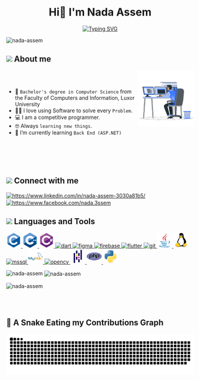 <h1 align="center">Hi👋 I'm Nada Assem</h1>

<p align="center">
<a href="https://git.io/typing-svg"><img src="https://readme-typing-svg.demolab.com?font=Fira+Code&weight=900&size=26&pause=1000&center=true&vCenter=true&width=435&lines=Software+Engineer;+Computer+Science+Student;Fultter+Developer;competitive+programmer;Always+learn+new+things" alt="Typing SVG" /></a>
</p>

<p align="left"> <img src="https://komarev.com/ghpvc/?username=nada-assem&label=Profile%20views&color=0e75b6&style=flat" alt="nada-assem" width=15%/> </p>


## <img src = "https://i.pinimg.com/originals/3f/7e/4e/3f7e4eff7c96e9fe4b8b4b1ff3f7bdb5.gif" width = 6.5%> About me
<img align="right" src="https://github.com/Nada-Assem/Nada-Assem/blob/main/Right_Side.gif?raw=true" width=30%>
</p>


<br><br>

- 🏫 `Bachelor's degree in Computer Science` from the Faculty of Computers and Information, Luxor University
- :technologist: I love using Software to solve every `Problem`.
- :computer: I am a competitive programmer.
- :nerd_face: Always `learning new things`.
- 🌱 I’m currently learning `Back End (ASP.NET)`

<br>

<br></br>


## <img src="https://github.com/7oSkaaa/7oSkaaa/blob/main/Images/Connect-with-me.gif?raw=true" width="5%"> Connect with me
<p align="left">
<a href="https://linkedin.com/in/https://www.linkedin.com/in/nada-assem-3030a81b5/" target="blank"><img align="center" src="https://raw.githubusercontent.com/rahuldkjain/github-profile-readme-generator/master/src/images/icons/Social/linked-in-alt.svg" alt="https://www.linkedin.com/in/nada-assem-3030a81b5/" height="30" width="40" /></a>
<a href="https://fb.com/https://www.facebook.com/nada.3ssem" target="blank"><img align="center" src="https://raw.githubusercontent.com/rahuldkjain/github-profile-readme-generator/master/src/images/icons/Social/facebook.svg" alt="https://www.facebook.com/nada.3ssem" height="30" width="40" /></a>
</p>


## <img src="https://media2.giphy.com/media/QssGEmpkyEOhBCb7e1/giphy.gif?cid=ecf05e47a0n3gi1bfqntqmob8g9aid1oyj2wr3ds3mg700bl&rid=giphy.gif" width ="3%"> Languages and Tools

<p align="left"> <a href="https://www.cprogramming.com/" target="_blank" rel="noreferrer"> <img src="https://raw.githubusercontent.com/devicons/devicon/master/icons/c/c-original.svg" alt="c" width="40" height="40"/> </a> <a href="https://www.w3schools.com/cpp/" target="_blank" rel="noreferrer"> <img src="https://raw.githubusercontent.com/devicons/devicon/master/icons/cplusplus/cplusplus-original.svg" alt="cplusplus" width="40" height="40"/> </a> <a href="https://www.w3schools.com/cs/" target="_blank" rel="noreferrer"> <img src="https://raw.githubusercontent.com/devicons/devicon/master/icons/csharp/csharp-original.svg" alt="csharp" width="40" height="40"/> </a> <a href="https://dart.dev" target="_blank" rel="noreferrer"> <img src="https://www.vectorlogo.zone/logos/dartlang/dartlang-icon.svg" alt="dart" width="40" height="40"/> </a> <a href="https://www.figma.com/" target="_blank" rel="noreferrer"> <img src="https://www.vectorlogo.zone/logos/figma/figma-icon.svg" alt="figma" width="40" height="40"/> </a> <a href="https://firebase.google.com/" target="_blank" rel="noreferrer"> <img src="https://www.vectorlogo.zone/logos/firebase/firebase-icon.svg" alt="firebase" width="40" height="40"/> </a> <a href="https://flutter.dev" target="_blank" rel="noreferrer"> <img src="https://www.vectorlogo.zone/logos/flutterio/flutterio-icon.svg" alt="flutter" width="40" height="40"/> </a> <a href="https://git-scm.com/" target="_blank" rel="noreferrer"> <img src="https://www.vectorlogo.zone/logos/git-scm/git-scm-icon.svg" alt="git" width="40" height="40"/> </a> <a href="https://www.java.com" target="_blank" rel="noreferrer"> <img src="https://raw.githubusercontent.com/devicons/devicon/master/icons/java/java-original.svg" alt="java" width="40" height="40"/> </a> <a href="https://www.linux.org/" target="_blank" rel="noreferrer"> <img src="https://raw.githubusercontent.com/devicons/devicon/master/icons/linux/linux-original.svg" alt="linux" width="40" height="40"/> </a> <a href="https://www.microsoft.com/en-us/sql-server" target="_blank" rel="noreferrer"> <img src="https://www.svgrepo.com/show/303229/microsoft-sql-server-logo.svg" alt="mssql" width="40" height="40"/> </a> <a href="https://www.mysql.com/" target="_blank" rel="noreferrer"> <img src="https://raw.githubusercontent.com/devicons/devicon/master/icons/mysql/mysql-original-wordmark.svg" alt="mysql" width="40" height="40"/> </a> <a href="https://opencv.org/" target="_blank" rel="noreferrer"> <img src="https://www.vectorlogo.zone/logos/opencv/opencv-icon.svg" alt="opencv" width="40" height="40"/> </a> <a href="https://pandas.pydata.org/" target="_blank" rel="noreferrer"> <img src="https://raw.githubusercontent.com/devicons/devicon/2ae2a900d2f041da66e950e4d48052658d850630/icons/pandas/pandas-original.svg" alt="pandas" width="40" height="40"/> </a> <a href="https://www.php.net" target="_blank" rel="noreferrer"> <img src="https://raw.githubusercontent.com/devicons/devicon/master/icons/php/php-original.svg" alt="php" width="40" height="40"/> </a> <a href="https://www.python.org" target="_blank" rel="noreferrer"> <img src="https://raw.githubusercontent.com/devicons/devicon/master/icons/python/python-original.svg" alt="python" width="40" height="40"/> </a> </p>

<p><img align="left" src="https://github-readme-stats.vercel.app/api/top-langs?username=nada-assem&show_icons=true&text_color=000000&locale=en&layout=compact" alt="nada-assem" /></p>

<p>&nbsp;<img align="center" src="https://github-readme-stats.vercel.app/api?username=nada-assem&show_icons=true&locale=en" alt="nada-assem" /></p>

<p><img align="center" src="https://github-readme-streak-stats.herokuapp.com/?user=nada-assem&" alt="nada-assem" /></p>

</br></br>
	
## 🐍 A Snake Eating my Contributions Graph
	
<p align = "center">
	<img src = "https://github.com/Nada-Assem/Nada-Assem/blob/main/github-contribution-grid-snake.svg?" alt = "Snake Game"/>
</p>
